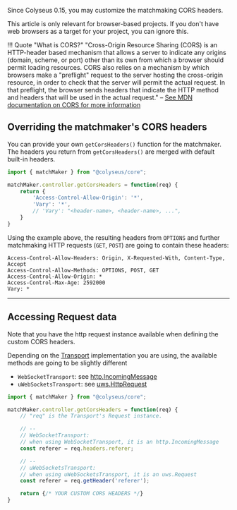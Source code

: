 Since Colyseus 0.15, you may customize the matchmaking CORS headers.

This article is only relevant for browser-based projects. If you don't have web browsers as a target for your project, you can ignore this.

!!! Quote "What is CORS?"
    "Cross-Origin Resource Sharing (CORS) is an HTTP-header based mechanism that allows a server to indicate any origins (domain, scheme, or port) other than its own from which a browser should permit loading resources. CORS also relies on a mechanism by which browsers make a "preflight" request to the server hosting the cross-origin resource, in order to check that the server will permit the actual request. In that preflight, the browser sends headers that indicate the HTTP method and headers that will be used in the actual request."
    – [See MDN documentation on CORS for more information](https://developer.mozilla.org/en-US/docs/Web/HTTP/CORS)

<!--
## Overview
-->


## Overriding the matchmaker's CORS headers

You can provide your own `getCorsHeaders()` function for the matchmaker. The headers you return from `getCorsHeaders()` are merged with default built-in headers.

```typescript
import { matchMaker } from "@colyseus/core";

matchMaker.controller.getCorsHeaders = function(req) {
    return {
        'Access-Control-Allow-Origin': '*',
        'Vary': '*',
        // 'Vary': "<header-name>, <header-name>, ...",
    }
}
```

Using the example above, the resulting headers from `OPTIONS` and further matchmaking HTTP requests (`GET`, `POST`) are going to contain these headers:

```
Access-Control-Allow-Headers: Origin, X-Requested-With, Content-Type, Accept
Access-Control-Allow-Methods: OPTIONS, POST, GET
Access-Control-Allow-Origin: *
Access-Control-Max-Age: 2592000
Vary: *
```

---

## Accessing Request data

Note that you have the http request instance available when defining the custom CORS headers.

Depending on the [Transport](/server/transport/) implementation you are using, the available methods are going to be slightly different

- `WebSocketTransport`: see [http.IncomingMessage](https://nodejs.org/api/http.html#class-httpincomingmessage)
- `uWebSocketsTransport`: see [uws.HttpRequest](https://unetworking.github.io/uWebSockets.js/generated/interfaces/HttpRequest.html)

```typescript
import { matchMaker } from "@colyseus/core";

matchMaker.controller.getCorsHeaders = function(req) {
    // "req" is the Transport's Request instance.

    // --
    // WebSocketTransport:
    // when using WebSocketTransport, it is an http.IncomingMessage
    const referer = req.headers.referer;

    // --
    // uWebSocketsTransport:
    // when using uWebSocketsTransport, it is an uws.Request
    const referer = req.getHeader('referer');

    return {/* YOUR CUSTOM CORS HEADERS */}
}
```
